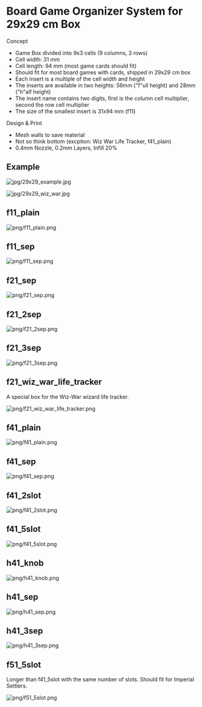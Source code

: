 
# Board Game Organizer System for 29x29 cm Box

Concept

 * Game Box divided into 9x3 cells (9 columns, 3 rows)
 * Cell width: 31 mm
 * Cell length: 94 mm (most game cards should fit)
 * Should fit for most board games with cards, shipped in 29x29 cm box
 * Each insert is a multiple of the cell width and height
 * The inserts are available in two heights: 56mm ("f"ull height) and 28mm ("h"alf height) 
 * The insert name contains two digits, first is the column cell multiplier, second the row cell multiplier
 * The size of the smallest insert is 31x94 mm (f11)
 
Design & Print

 * Mesh walls to save material
 * Not so think bottom (excption: Wiz War Life Tracker, f41_plain)
 * 0.4mm Nozzle, 0.2mm Layers, Infill 20%

## Example

![jpg/29x29_example.jpg](jpg/29x29_example.jpg)

![jpg/29x29_wiz_war.jpg](jpg/29x29_wiz_war.jpg)


## f11_plain

![png/f11_plain.png](png/f11_plain.png)

## f11_sep

![png/f11_sep.png](png/f11_sep.png)

## f21_sep

![png/f21_sep.png](png/f21_sep.png)

## f21_2sep

![png/f21_2sep.png](png/f21_2sep.png)

## f21_3sep

![png/f21_3sep.png](png/f21_3sep.png)

## f21_wiz_war_life_tracker

A special box for the Wiz-War wizard life tracker.

![png/f21_wiz_war_life_tracker.png](png/f21_wiz_war_life_tracker.png)


## f41_plain

![png/f41_plain.png](png/f41_plain.png)

## f41_sep

![png/f41_sep.png](png/f41_sep.png)

## f41_2slot

![png/f41_2slot.png](png/f41_2slot.png)

## f41_5slot

![png/f41_5slot.png](png/f41_5slot.png)

## h41_knob

![png/h41_knob.png](png/h41_knob.png)

## h41_sep

![png/h41_sep.png](png/h41_sep.png)

## h41_3sep

![png/h41_3sep.png](png/h41_3sep.png)

## f51_5slot

Longer than f41_5slot with the same number of slots. Should fit for Imperial Settlers.

![png/f51_5slot.png](png/f51_5slot.png)
